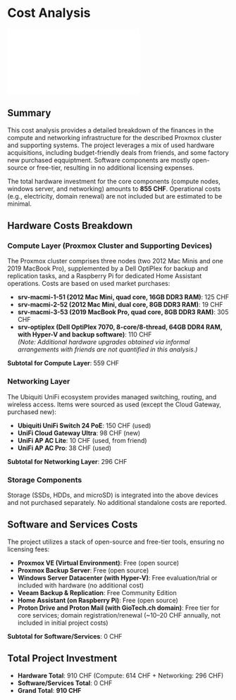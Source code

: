 # Cost Analysis
![Return to Readme File](../README.md)

## Summary
This cost analysis provides a detailed breakdown of the finances in the compute and networking infrastructure for the described Proxmox cluster and supporting systems. The project leverages a mix of used hardware acquisitions, including budget-friendly deals from friends, and some factory new purchased eqquiptment. Software components are mostly open-source or free-tier, resulting in no additional licensing expenses.

The total hardware investment for the core components (compute nodes, windows server, and networking) amounts to **855 CHF**. Operational costs (e.g., electricity, domain renewal) are not included but are estimated to be minimal.

## Hardware Costs Breakdown

### Compute Layer (Proxmox Cluster and Supporting Devices)
The Proxmox cluster comprises three nodes (two 2012 Mac Minis and one 2019 MacBook Pro), supplemented by a Dell OptiPlex for backup and replication tasks, and a Raspberry Pi for dedicated Home Assistant operations. Costs are based on used market purchases:

- **srv-macmi-1-51 (2012 Mac Mini, quad core, 16GB DDR3 RAM)**: 125 CHF  
- **srv-macmi-2-52 (2012 Mac Mini, dual core, 8GB DDR3 RAM)**: 19 CHF  
- **srv-macmi-3-53 (2019 MacBook Pro, quad core, 8GB DDR3 RAM)**: 305 CHF  
- **srv-optiplex (Dell OptiPlex 7070, 8-core/8-thread, 64GB DDR4 RAM, with Hyper-V and backup software)**: 110 CHF  
  *(Note: Additional hardware upgrades obtained via informal arrangements with friends are not quantified in this analysis.)*  

**Subtotal for Compute Layer**: 559 CHF  

### Networking Layer
The Ubiquiti UniFi ecosystem provides managed switching, routing, and wireless access. Items were sourced as used (except the Cloud Gateway, purchased new):

- **Ubiquiti UniFi Switch 24 PoE**: 150 CHF (used)  
- **UniFi Cloud Gateway Ultra**: 98 CHF (new)  
- **UniFi AP AC Lite**: 10 CHF (used, from friend)  
- **UniFi AP AC Pro**: 38 CHF (used)  

**Subtotal for Networking Layer**: 296 CHF  

### Storage Components
Storage (SSDs, HDDs, and microSD) is integrated into the above devices and not purchased separately. No additional standalone costs are reported.

## Software and Services Costs
The project utilizes a stack of open-source and free-tier tools, ensuring no licensing fees:

- **Proxmox VE (Virtual Environment)**: Free (open source)  
- **Proxmox Backup Server**: Free (open source)  
- **Windows Server Datacenter (with Hyper-V)**: Free evaluation/trial or included with hardware (no additional cost)  
- **Veeam Backup & Replication**: Free Community Edition  
- **Home Assistant (on Raspberry Pi)**: Free (open source)  
- **Proton Drive and Proton Mail (with GioTech.ch domain)**: Free tier for core services; domain registration/renewal (~10–20 CHF annually, not included in initial project costs)  

**Subtotal for Software/Services**: 0 CHF  

## Total Project Investment
- **Hardware Total**: 910 CHF (Compute: 614 CHF + Networking: 296 CHF)  
- **Software/Services Total**: 0 CHF  
- **Grand Total**: **910 CHF**  
